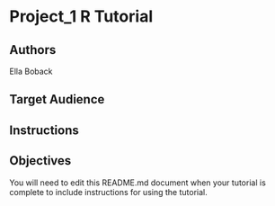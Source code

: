 # Project_1 R Tutorial

## Authors

Ella Boback

## Target Audience



## Instructions



## Objectives



You will need to edit this README.md document when your tutorial is complete to include instructions for using the tutorial.